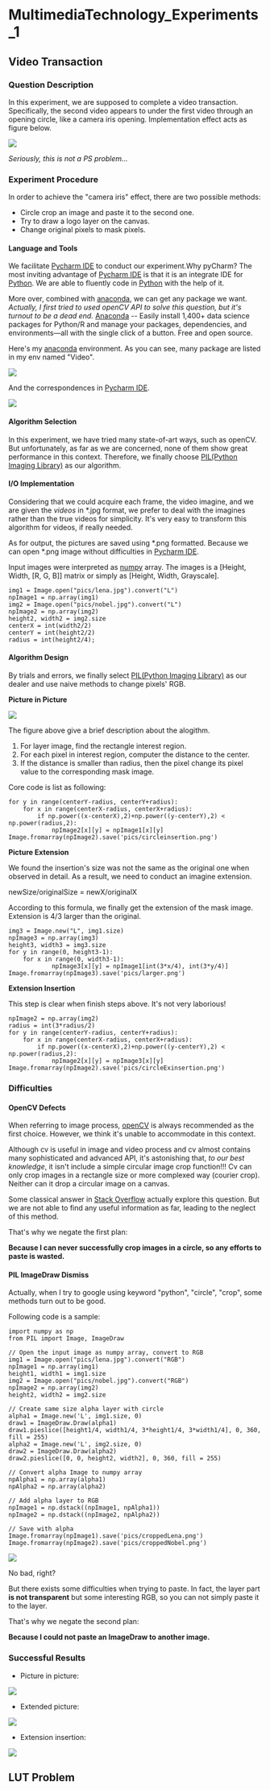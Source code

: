 # MultimediaTechnology_Experiments_1


## Video Transaction

### Question Description

In this experiment, we are supposed to complete a video transaction. Specifically, the second video appears to under the first video through an opening circle, like a camera iris opening. Implementation effect acts as figure below.

![](https://i.postimg.cc/SQHkxjXZ/Snip20181008_43.png)

*Seriously, this is not a PS problem...*

### Experiment Procedure

In order to achieve the "camera iris" effect, there are two possible methods:

- Circle crop an image and paste it to the second one.
- Try to draw a logo layer on the canvas.
- Change original pixels to mask pixels.

#### Language and Tools

We facilitate [Pycharm IDE](https://www.jetbrains.com/pycharm/) to conduct our experiment.Why pyCharm? The most inviting advantage of [Pycharm IDE](https://www.jetbrains.com/pycharm/) is that it is an integrate IDE for [Python](https://en.wikipedia.org/wiki/Python_(programming_language)). We are able to fluently code in [Python](https://en.wikipedia.org/wiki/Python_(programming_language)) with the help of it.

More over, combined with [anaconda](https://www.anaconda.com/), we can get any package we want. *Actually, I first tried to used openCV API to solve this question, but it's turnout to be a dead end.* [Anaconda](https://www.anaconda.com/) -- Easily install 1,400+ data science packages for Python/R and manage your packages, dependencies, and environments—all with the single click of a button. Free and open source.

Here's my [anaconda](https://www.anaconda.com/) environment. As you can see, many package are listed in my env named "Video".

![](https://i.postimg.cc/gkRdXd8G/Snip20181008_42.png)

And the correspondences in [Pycharm IDE](https://www.jetbrains.com/pycharm/).

![](https://i.postimg.cc/XJD1xGMt/Snip20181009_46.png)

#### Algorithm Selection

In this experiment, we have tried many state-of-art ways, such as openCV. But unfortunately, as far as we are concerned, none of them show great performance in this context. Therefore, we finally choose [PIL(Python Imaging Library)](https://en.wikipedia.org/wiki/Python_Imaging_Library) as our algorithm.

#### I/O Implementation

Considering that we could acquire each frame, the video imagine, and we are given the *videos* in *.jpg format, we prefer to deal with the imagines rather than the true videos for simplicity. It's very easy to transform this algorithm for videos, if really needed. 

As for output, the pictures are saved using *.png formatted. Because we can open *.png image without difficulties in [Pycharm IDE](https://www.jetbrains.com/pycharm/).

Input images were interpreted as [numpy](http://www.numpy.org/) array. The images is a [Height, Width, [R, G, B]] matrix or simply as [Height, Width, Grayscale].

```
img1 = Image.open("pics/lena.jpg").convert("L")
npImage1 = np.array(img1)
img2 = Image.open("pics/nobel.jpg").convert("L")
npImage2 = np.array(img2)
height2, width2 = img2.size
centerX = int(width2/2)
centerY = int(height2/2)
radius = int(height2/4);
```

#### Algorithm Design

By trials and errors, we finally select [PIL(Python Imaging Library)](https://en.wikipedia.org/wiki/Python_Imaging_Library) as our dealer and use naive methods to change pixels' RGB.

**Picture in Picture**

![](https://i.postimg.cc/q7w5hD1J/Snip20181009_44.png)

The figure above give a brief description about the alogithm.

1. For layer image, find the rectangle interest region.
2. For each pixel in interest region, computer the distance to the center.
3. If the distance is smaller than radius, then the pixel change its pixel value to the corresponding mask image.

Core code is list as following:

```
for y in range(centerY-radius, centerY+radius):
    for x in range(centerX-radius, centerX+radius):
        if np.power((x-centerX),2)+np.power((y-centerY),2) < np.power(radius,2):
            npImage2[x][y] = npImage1[x][y]
Image.fromarray(npImage2).save('pics/circleinsertion.png')
```

**Picture Extension**

We found the insertion's size was not the same as the original one when observed in detail. As a result, we need to conduct an imagine extension.

newSize/originalSize = newX/originalX

According to this formula, we finally get the extension of the mask image. Extension is 4/3 larger than the original.

```
img3 = Image.new("L", img1.size)
npImage3 = np.array(img3)
height3, width3 = img3.size
for y in range(0, height3-1):
    for x in range(0, width3-1):
            npImage3[x][y] = npImage1[int(3*x/4), int(3*y/4)]
Image.fromarray(npImage3).save('pics/larger.png')
```

**Extension Insertion**

This step is clear when finish steps above. It's not very laborious!

```
npImage2 = np.array(img2)
radius = int(3*radius/2)
for y in range(centerY-radius, centerY+radius):
    for x in range(centerX-radius, centerX+radius):
        if np.power((x-centerX),2)+np.power((y-centerY),2) < np.power(radius,2):
            npImage2[x][y] = npImage3[x][y]
Image.fromarray(npImage2).save('pics/circleExinsertion.png')
```

### Difficulties

#### OpenCV Defects

When referring to image process, [openCV](https://opencv.org/) is always recommended as the first choice. However, we think it's unable to accommodate in this context. 

Although cv is useful in image and video process and cv almost contains many sophisticated and advanced API, it's astonishing that, *to our best knowledge*, it isn't include a simple circular image crop function!!! Cv can only crop images in a rectangle size or more complexed way (courier crop). Neither can it drop a circular image on a canvas.

Some classical answer in [Stack Overflow](https://stackoverflow.com/questions/31519197/python-opencv-how-to-crop-circle) actually explore this question. But we are not able to find any useful information as far, leading to the neglect of this method.

That's why we negate the first plan:

**Because I can never successfully crop images in a circle, so any efforts to paste is wasted.**

#### PIL ImageDraw Dismiss

Actually, when I try to google using keyword "python", "circle", "crop", some methods turn out to be good.

Following code is a sample:

```
import numpy as np
from PIL import Image, ImageDraw

// Open the input image as numpy array, convert to RGB
img1 = Image.open("pics/lena.jpg").convert("RGB")
npImage1 = np.array(img1)
height1, width1 = img1.size
img2 = Image.open("pics/nobel.jpg").convert("RGB")
npImage2 = np.array(img2)
height2, width2 = img2.size

// Create same size alpha layer with circle
alpha1 = Image.new('L', img1.size, 0)
draw1 = ImageDraw.Draw(alpha1)
draw1.pieslice([height1/4, width1/4, 3*height1/4, 3*width1/4], 0, 360, fill = 255)
alpha2 = Image.new('L', img2.size, 0)
draw2 = ImageDraw.Draw(alpha2)
draw2.pieslice([0, 0, height2, width2], 0, 360, fill = 255)

// Convert alpha Image to numpy array
npAlpha1 = np.array(alpha1)
npAlpha2 = np.array(alpha2)

// Add alpha layer to RGB
npImage1 = np.dstack((npImage1, npAlpha1))
npImage2 = np.dstack((npImage2, npAlpha2))

// Save with alpha
Image.fromarray(npImage1).save('pics/croppedLena.png')
Image.fromarray(npImage2).save('pics/croppedNobel.png')
``` 

![](https://i.postimg.cc/V6NHj9hj/Snip20181009_48.png)

No bad, right?

But there exists some difficulties when trying to paste. In fact, the layer part **is not transparent** but some interesting RGB, so you can not simply paste it to the layer.

That's why we negate the second plan:

**Because I could not paste an ImageDraw to another image.**

### Successful Results

* Picture in picture:

![](https://i.postimg.cc/ZYWJm6qB/Snip20181009_50.png)

* Extended picture:

![](https://i.postimg.cc/kG0130gc/Snip20181009_51.png)

* Extension insertion:

![](https://i.postimg.cc/FzdW6rNz/Snip20181009_49.png)

## LUT Problem

